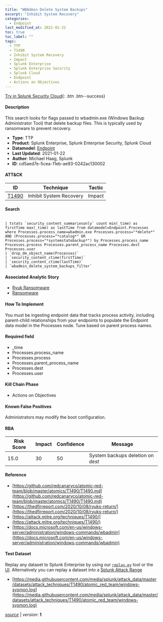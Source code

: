 ```yaml
---
title: "WBAdmin Delete System Backups"
excerpt: "Inhibit System Recovery"
categories:
  - Endpoint
last_modified_at: 2021-01-22
toc: true
toc_label: ""
tags:
  - TTP
  - T1490
  - Inhibit System Recovery
  - Impact
  - Splunk Enterprise
  - Splunk Enterprise Security
  - Splunk Cloud
  - Endpoint
  - Actions on Objectives
---
```




[Try in Splunk Security Cloud](https://www.splunk.com/en_us/cyber-security.html){: .btn .btn--success}

#### Description

This search looks for flags passed to wbadmin.exe (Windows Backup Administrator Tool) that delete backup files. This is typically used by ransomware to prevent recovery.

- **Type**: TTP
- **Product**: Splunk Enterprise, Splunk Enterprise Security, Splunk Cloud
- **Datamodel**: [Endpoint](https://docs.splunk.com/Documentation/CIM/latest/User/Endpoint)
- **Last Updated**: 2021-01-22
- **Author**: Michael Haag, Splunk
- **ID**: cd5aed7e-5cea-11eb-ae93-0242ac130002


#### ATT&CK

| ID          | Technique   | Tactic         |
| ----------- | ----------- | -------------- |
| [T1490](https://attack.mitre.org/techniques/T1490/) | Inhibit System Recovery | Impact |



#### Search

```

| tstats `security_content_summariesonly` count min(_time) as firstTime max(_time) as lastTime from datamodel=Endpoint.Processes where Processes.process_name=wbadmin.exe Processes.process="*delete*" AND (Processes.process="*catalog*" OR Processes.process="*systemstatebackup*") by Processes.process_name Processes.process Processes.parent_process_name Processes.dest Processes.user 
| `drop_dm_object_name(Processes)` 
| `security_content_ctime(firstTime)` 
| `security_content_ctime(lastTime)`
| `wbadmin_delete_system_backups_filter`
```

#### Associated Analytic Story
* [Ryuk Ransomware](/stories/ryuk_ransomware)
* [Ransomware](/stories/ransomware)


#### How To Implement
You must be ingesting endpoint data that tracks process activity, including parent-child relationships from your endpoints to populate the Endpoint data model in the Processes node. Tune based on parent process names.

#### Required field
* _time
* Processes.process_name
* Processes.process
* Processes.parent_process_name
* Processes.dest
* Processes.user


#### Kill Chain Phase
* Actions on Objectives


#### Known False Positives
Administrators may modify the boot configuration.


#### RBA

| Risk Score  | Impact      | Confidence   | Message      |
| ----------- | ----------- |--------------|--------------|
| 15.0 | 30 | 50 | System backups deletion on $dest$ |





#### Reference

* [https://github.com/redcanaryco/atomic-red-team/blob/master/atomics/T1490/T1490.md](https://github.com/redcanaryco/atomic-red-team/blob/master/atomics/T1490/T1490.md)
* [https://thedfirreport.com/2020/10/08/ryuks-return/](https://thedfirreport.com/2020/10/08/ryuks-return/)
* [https://attack.mitre.org/techniques/T1490/](https://attack.mitre.org/techniques/T1490/)
* [https://docs.microsoft.com/en-us/windows-server/administration/windows-commands/wbadmin](https://docs.microsoft.com/en-us/windows-server/administration/windows-commands/wbadmin)



#### Test Dataset
Replay any dataset to Splunk Enterprise by using our [`replay.py`](https://github.com/splunk/attack_data#using-replaypy) tool or the [UI](https://github.com/splunk/attack_data#using-ui).
Alternatively you can replay a dataset into a [Splunk Attack Range](https://github.com/splunk/attack_range#replay-dumps-into-attack-range-splunk-server)

* [https://media.githubusercontent.com/media/splunk/attack_data/master/datasets/attack_techniques/T1490/atomic_red_team/windows-sysmon.log](https://media.githubusercontent.com/media/splunk/attack_data/master/datasets/attack_techniques/T1490/atomic_red_team/windows-sysmon.log)



[*source*](https://github.com/splunk/security_content/tree/develop/detections/endpoint/wbadmin_delete_system_backups.yml) \| *version*: **1**